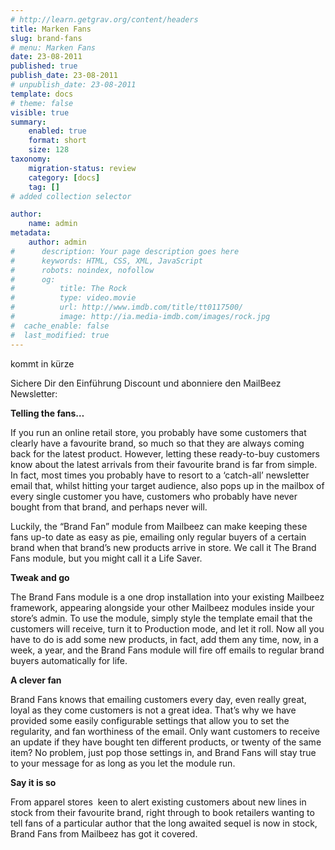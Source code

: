 ```yaml
---
# http://learn.getgrav.org/content/headers
title: Marken Fans
slug: brand-fans
# menu: Marken Fans
date: 23-08-2011
published: true
publish_date: 23-08-2011
# unpublish_date: 23-08-2011
template: docs
# theme: false
visible: true
summary:
    enabled: true
    format: short
    size: 128
taxonomy:
    migration-status: review
    category: [docs]
    tag: []
# added collection selector

author:
    name: admin
metadata:
    author: admin
#      description: Your page description goes here
#      keywords: HTML, CSS, XML, JavaScript
#      robots: noindex, nofollow
#      og:
#          title: The Rock
#          type: video.movie
#          url: http://www.imdb.com/title/tt0117500/
#          image: http://ia.media-imdb.com/images/rock.jpg
#  cache_enable: false
#  last_modified: true
---
```


kommt in kürze

    
  
 Sichere Dir den Einführung Discount und abonniere den MailBeez Newsletter:  
  
  
  
  
  
 

**Telling the fans…**

If you run an online retail store, you probably have some customers that clearly have a favourite brand, so much so that they are always coming back for the latest product. However, letting these ready-to-buy customers know about the latest arrivals from their favourite brand is far from simple. In fact, most times you probably have to resort to a ‘catch-all’ newsletter email that, whilst hitting your target audience, also pops up in the mailbox of every single customer you have, customers who probably have never bought from that brand, and perhaps never will.

Luckily, the “Brand Fan” module from Mailbeez can make keeping these fans up-to date as easy as pie, emailing only regular buyers of a certain brand when that brand’s new products arrive in store. We call it The Brand Fans module, but you might call it a Life Saver.

**Tweak and go**

The Brand Fans module is a one drop installation into your existing Mailbeez framework, appearing alongside your other Mailbeez modules inside your store’s admin. To use the module, simply style the template email that the customers will receive, turn it to Production mode, and let it roll. Now all you have to do is add some new products, in fact, add them any time, now, in a week, a year, and the Brand Fans module will fire off emails to regular brand buyers automatically for life.

**A clever fan**

Brand Fans knows that emailing customers every day, even really great, loyal as they come customers is not a great idea. That’s why we have provided some easily configurable settings that allow you to set the regularity, and fan worthiness of the email. Only want customers to receive an update if they have bought ten different products, or twenty of the same item? No problem, just pop those settings in, and Brand Fans will stay true to your message for as long as you let the module run.

**Say it is so**

From apparel stores  keen to alert existing customers about new lines in stock from their favourite brand, right through to book retailers wanting to tell fans of a particular author that the long awaited sequel is now in stock, Brand Fans from Mailbeez has got it covered.

